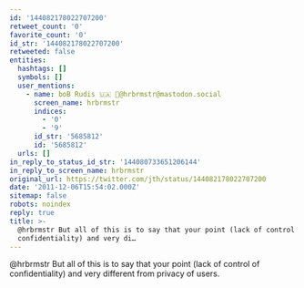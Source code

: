```yaml
---
id: '144082178022707200'
retweet_count: '0'
favorite_count: '0'
id_str: '144082178022707200'
retweeted: false
entities:
  hashtags: []
  symbols: []
  user_mentions:
    - name: boB Rudis 🇺🇦 🐘@hrbrmstr@mastodon.social
      screen_name: hrbrmstr
      indices:
        - '0'
        - '9'
      id_str: '5685812'
      id: '5685812'
  urls: []
in_reply_to_status_id_str: '144080733651206144'
in_reply_to_screen_name: hrbrmstr
original_url: https://twitter.com/jth/status/144082178022707200
date: '2011-12-06T15:54:02.000Z'
sitemap: false
robots: noindex
reply: true
title: >-
  @hrbrmstr But all of this is to say that your point (lack of control of
  confidentiality) and very di…
---
```


@hrbrmstr But all of this is to say that your point (lack of control of confidentiality) and very different from privacy of users.